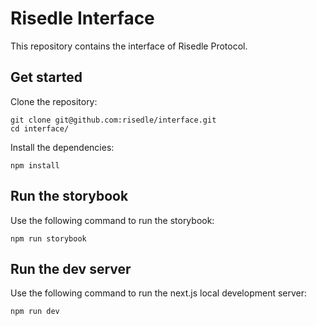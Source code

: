 # Risedle Interface

This repository contains the interface of Risedle Protocol.

## Get started

Clone the repository:

    git clone git@github.com:risedle/interface.git
    cd interface/

Install the dependencies:

    npm install

## Run the storybook

Use the following command to run the storybook:

    npm run storybook

## Run the dev server

Use the following command to run the next.js local development server:

    npm run dev
